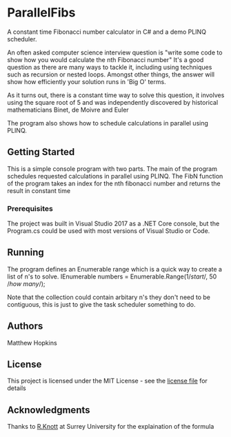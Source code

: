 # ParallelFibs
A constant time Fibonacci number calculator in C# and a demo PLINQ scheduler.

An often asked computer science interview question is "write some code to show how you would calculate the nth Fibonacci number"
It's a good question as there are many ways to tackle it, including using techniques such as recursion or nested loops.
Amongst other things, the answer will show how efficiently your solution runs in 'Big O' terms.

As it turns out, there is a constant time way to solve this question, it involves using the square root of 5 and was independently discovered by historical mathematicians Binet, de Moivre and Euler

The program also shows how to schedule calculations in parallel using PLINQ.

## Getting Started
This is a simple console program with two parts.
The main of the program schedules requested calculations in parallel using PLINQ.
The FibN function of the program takes an index for the nth fibonacci number and returns the result in constant time

### Prerequisites
The project was built in Visual Studio 2017 as a .NET Core console, but the Program.cs could be used with most versions of Visual Studio or Code.

## Running
The program defines an Enumerable range which is a quick way to create a list of n's to solve. 
IEnumerable<int> numbers = Enumerable.Range(1/*start*/, 50 /*how many*/);

Note that the collection could contain arbitary n's they don't need to be contiguous, this is just to give the task scheduler something to do.

## Authors
Matthew Hopkins

## License
This project is licensed under the MIT License - see the [license file](./LICENSE) for details

## Acknowledgments
Thanks to [R.Knott](http://www.maths.surrey.ac.uk/hosted-sites/R.Knott/Fibonacci/fibFormula.html#formula) at Surrey University for the explaination of the formula



